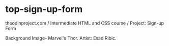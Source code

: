 # top-sign-up-form
theodinproject.com / Intermediate HTML and CSS course / Project: Sign-up Form

Background Image- Marvel's Thor. Artist: Esad Ribic.